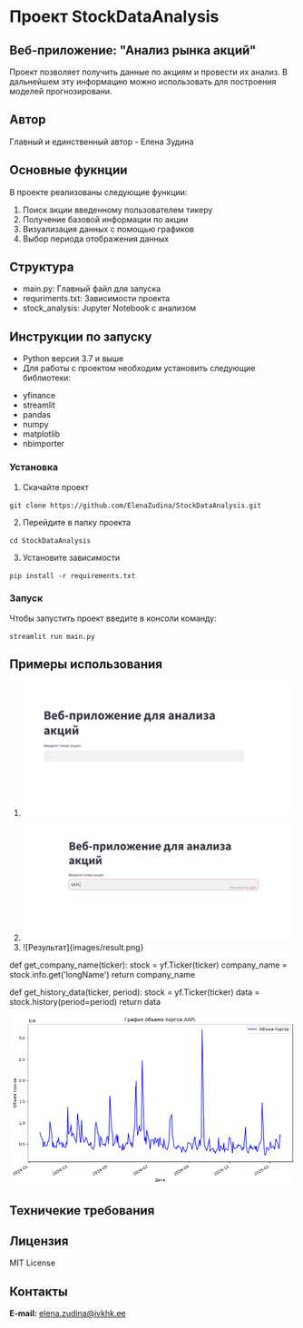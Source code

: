 # Проект StockDataAnalysis

## Веб-приложение: "Анализ рынка акций"

Проект позволяет получить данные по акциям и провести их анализ. В дальнейшем эту информацию можно использовать для построения моделей прогнозировани.

## Автор

Главный и единственный автор - Елена Зудина

## Основные фукнции

В проекте реализованы следующие функции:

1. Поиск акции введенному пользователем тикеру
2. Получение базовой информации по акции
3. Визуализация данных с помощью графиков
4. Выбор периода отображения данных

## Структура

* main.py: Главный файл для запуска
* requriments.txt: Зависимости проекта
* stock_analysis: Jupyter Notebook  с анализом

## Инструкции по запуску

* Python версия 3.7 и выше
* Для работы с проектом необходим установить следующие библиотеки:
+ yfinance
+ streamlit
+ pandas
+ numpy
+ matplotlib
+ nbimporter

### Установка

1. Скачайте проект

`git clone https://github.com/ElenaZudina/StockDataAnalysis.git`

2. Перейдите в папку проекта

`cd StockDataAnalysis`

3. Установите зависимости 

`pip install -r requirements.txt`

### Запуск

Чтобы запустить проект введите в консоли команду:

`streamlit run main.py`

## Примеры использования

1. ![Начальный экран](images/start.png)
2. ![Ввод тикера](images/ticker.png)
3. ![Результат]{images/result.png}

def get_company_name(ticker):
    stock = yf.Ticker(ticker)
    company_name = stock.info.get('longName')
    return company_name

 def get_history_data(ticker, period):
    stock = yf.Ticker(ticker)
    data = stock.history(period=period)
    return data
    
![Пример визуализации. График](images/chart.png) 

## Техничекие требования

## Лицензия

MIT License

## Контакты

**E-mail:** elena.zudina@ivkhk.ee


